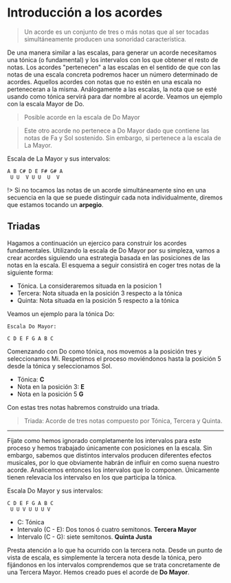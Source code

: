 <h1> Introducción a los acordes </h1>

> Un acorde es un conjunto de tres o más notas que al ser tocadas
simultáneamente producen una sonoridad característica.

De una manera similar a las escalas, para generar un acorde necesitamos
una tónica (o fundamental) y los intervalos con los que obtener el resto de notas. Los acordes "pertenecen" a las escalas en el sentido de que con las notas de una escala concreta podremos hacer un número determinado de acordes. Aquellos acordes con notas que no estén en una escala no perteneceran a la misma. Análogamente a las escalas, la nota que se esté usando como tónica servirá para dar nombre al acorde. Veamos un ejemplo con la escala Mayor de Do.

<div id ="piano_0" class="piano_container"></div>

> Posible acorde en la escala de Do Mayor

<div id ="piano_1" class="piano_container"></div>

> Este otro acorde no pertenece a Do Mayor dado que contiene las notas de Fa y Sol sostenido. Sin embargo, si pertenece a la escala de La Mayor.

Escala de La Mayor y sus intervalos:


    A B C# D E F# G# A
     U U  V U U  U  V


!> Si no tocamos las notas de un acorde simultáneamente sino en una secuencia en la que se puede distinguir cada nota individualmente, diremos que estamos tocando un **arpegio**.


<h2> Triadas </h2>
Hagamos a continuación un ejercico para construir los acordes fundamentales. Utilizando la escala de Do Mayor por su simpleza, vamos a crear acordes siguiendo una estrategia basada en las posiciones de las notas en la escala. El esquema a seguir consistirá en coger tres notas de la siguiente forma:

- Tónica. La consideraremos situada en la posicion 1
- Tercera: Nota situada en la posición 3 respecto a la tónica
- Quinta: Nota situada en la posición 5 respecto a la tónica

Veamos un ejemplo para la tónica Do:

    Escala Do Mayor:

    C D E F G A B C


Comenzando con Do como tónica, nos movemos a la posición tres y seleccionamos Mi. Respetimos el proceso moviéndonos hasta la posición 5 desde la tónica y seleccionamos Sol.

- Tónica: **C**
- Nota en la posición 3: **E**
- Nota en la posición 5 **G**

<div id ="piano_2" class="piano_container"></div>

Con estas tres notas habremos construido una triada.

> Triada: Acorde de tres notas compuesto por Tónica, Tercera y Quinta.

---

Fíjate como hemos ignorado completamente los intervalos para este proceso y hemos trabajado únicamente con posiciones en la escala. Sin embargo, sabemos que distintos intervalos producen diferentes efectos musicales, por lo que obviamente habrán de influir en como suena nuestro acorde. Analicemos entonces los intervalos que lo componen. Únicamente tienen relevacia los intervalso en los que participa la tónica.

Escala Do Mayor y sus intervalos:


    C D E F G A B C
     U U V U U U V


- C: Tónica
- Intervalo (C - E): Dos tonos ó cuatro semitonos. **Tercera Mayor**
- Intervalo (C - G): siete semitonos. **Quinta Justa**

<div id ="piano_3" class="piano_container"></div>

Presta atención a lo que ha ocurrido con la tercera nota. Desde un punto de vista
de escala, es simplemente la tercera nota desde la tónica, pero fijándonos en los intervalos
comprendemos que se trata concretamente de una Tercera Mayor. Hemos creado pues
el acorde de **Do Mayor**.


<link rel="stylesheet" href="PianoGenerator/style.css">
<script>
piano({
    tag: "piano_0",
    octaves: 1,
    names: "all",
    tonic: "C",
    relevant: {
        "C"  : { color: "orange" },
        "E"  : { color: "orange" },
        "G"  : { color: "orange" },
    }
});
piano({
    tag: "piano_1",
    octaves: 1,
    names: "all",
    tonic: "C",
    relevant: {
        "E"   : { color:  "orange" },
        "F#"  : { color:  "green" },
        "G#"  : { color:  "green" },
    }
});
piano({
    tag: "piano_2",
    octaves: 1,
    names: "all",
    tonic: "C",
    pressed: ["C", "E", "G"]
});
piano({
    tag: "piano_3",
    octaves: 1,
    number: "pressed",
    names: "all",
    tonic: "C",
    pressed: ["C", "E", "G"]
});
</script>